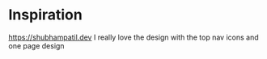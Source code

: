 # Inspiration
https://shubhampatil.dev
I really love the design with the top nav icons and one page design
